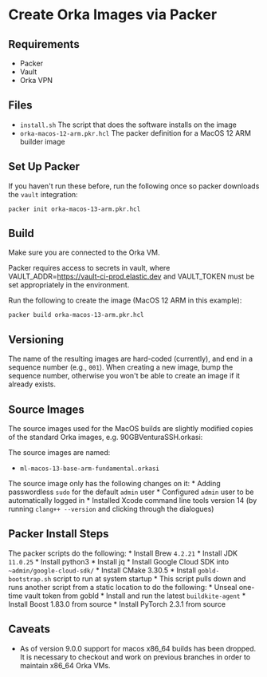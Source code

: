 # Create Orka Images via Packer

## Requirements

- Packer
- Vault
- Orka VPN

## Files

- `install.sh` The script that does the software installs on the image
- `orka-macos-12-arm.pkr.hcl` The packer definition for a MacOS 12 ARM builder image


## Set Up Packer

If you haven't run these before, run the following once so packer downloads the `vault` integration:

```
packer init orka-macos-13-arm.pkr.hcl
```

## Build

Make sure you are connected to the Orka VM.

Packer requires access to secrets in vault, where VAULT_ADDR=https://vault-ci-prod.elastic.dev and VAULT_TOKEN must be set appropriately in the environment.

Run the following to create the image (MacOS 12 ARM in this example):

```
packer build orka-macos-13-arm.pkr.hcl
```

## Versioning

The name of the resulting images are hard-coded (currently), and end in a sequence number (e.g., `001`).  When creating a new image, bump the sequence number, otherwise you won't be able to create an image if it already exists.

## Source Images

The source images used for the MacOS builds are slightly modified copies of the standard Orka images, e.g. 90GBVenturaSSH.orkasi:

The source images are named:
 * `ml-macos-13-base-arm-fundamental.orkasi`

The source image only has the following changes on it:
    * Adding passwordless `sudo` for the default `admin` user
    * Configured `admin` user to be automatically logged in
    * Installed Xcode command line tools version 14 (by running `clang++ --version` and clicking through the dialogues)

## Packer Install Steps

The packer scripts do the following:
    * Install Brew `4.2.21`
    * Install JDK `11.0.25`
    * Install python3
    * Install jq
    * Install Google Cloud SDK into `~admin/google-cloud-sdk/`
    * Install CMake 3.30.5
    * Install `gobld-bootstrap.sh` script to run at system startup
        * This script pulls down and runs another script from a static location to do the following:
            * Unseal one-time vault token from gobld
            * Install and run the latest `buildkite-agent`
    * Install Boost 1.83.0 from source
    * Install PyTorch 2.3.1 from source

## Caveats

* As of version 9.0.0 support for macos x86_64 builds has been dropped. It is necessary to checkout and work on previous branches in order to maintain x86_64 Orka VMs.
